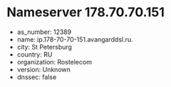 # Nameserver 178.70.70.151

* as_number: 12389
* name: ip.178-70-70-151.avangarddsl.ru.
* city: St Petersburg
* country: RU
* organization: Rostelecom
* version: Unknown
* dnssec: false
